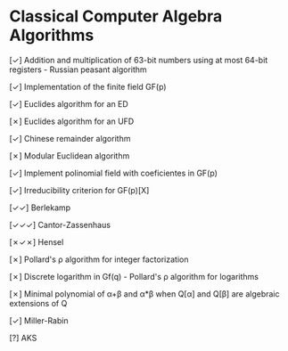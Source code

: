 # Classical Computer Algebra Algorithms

[✓] Addition and multiplication of 63-bit numbers using at most 64-bit registers - Russian peasant algorithm

[✓] Implementation of the finite field GF(p) 

[✓] Euclides algorithm for an ED

[✗] Euclides algorithm for an UFD

[✓] Chinese remainder algorithm

[✗] Modular Euclidean algorithm

[✓] Implement polinomial field with coeficientes in GF(p)

[✓] Irreducibility criterion for GF(p)[X]

[✓✓] Berlekamp 

[✓✓✓] Cantor-Zassenhaus

[✗✓✗] Hensel

[✗] Pollard's ρ algorithm for integer factorization

[✗] Discrete logarithm in Gf(q) - Pollard's ρ algorithm for logarithms

[✗] Minimal polynomial of α+β and α*β when Q[α] and Q[β] are algebraic extensions of Q

[✓] Miller-Rabin

[?] AKS